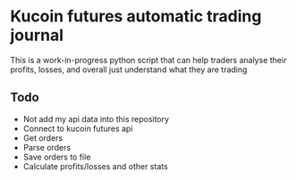 # Kucoin futures automatic trading journal

This is a work-in-progress python script that can help traders analyse their profits, losses, and overall just understand what they are trading

## Todo
- Not add my api data into this repository
- Connect to kucoin futures api
- Get orders
- Parse orders
- Save orders to file
- Calculate profits/losses and other stats
